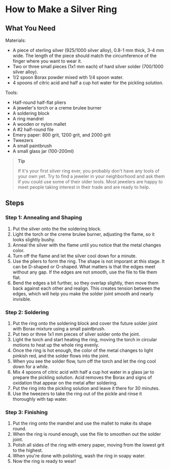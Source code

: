 # How to Make a Silver Ring
## What You Need
Materials:
* A piece of sterling silver (925/1000 silver alloy), 0.8-1 mm thick, 3-4 mm wide. 
The length of the piece should match the circumference of the finger where you want to wear it.
* Two or three small pieces (1x1 mm each) of hard silver solder (700/1000 silver alloy).
* 1/2 spoon Borax powder mixed with 1/4 spoon water.
* 4 spoons of citric acid and half a cup hot water for the pickling solution.

Tools:
* Half-round half-flat pliers
* A jeweler's torch or a creme brulee burner
* A soldering block
* A ring mandrel
* A wooden or nylon mallet
* A #2 half-round file
* Emery paper: 800 grit, 1200 grit, and 2000 grit
* Tweezers
* A small paintbrush
* A small glass jar (100-200ml)

>**Tip**
>
>If it's your first silver ring ever, you probably don't have any tools of your own yet. 
>Try to find a jeweler in your neighborhood and ask them if you could use some of their older tools. 
Most jewelers are happy to meet people taking interest in their trade and are ready to help.


## Steps
### Step 1: Annealing and Shaping
1. Put the silver onto the the soldering block.
2. Light the torch or the creme brulee burner, adjusting the flame, so it looks slightly bushy.
3. Anneal the silver with the flame until you notice that the metal changes color.
4. Turn off the flame and let the silver cool down for a minute.
5. Use the pliers to form the ring. 
The shape is not imporant at this stage. It can be D-shaped or O-shaped. What matters is that the edges meet without any gap.
If the edges are not smooth, use the file to file them flat.
6. Bend the edges a bit further, so they overlap slightly, then move them back against each other and realign.
This creates tension between the edges, which will help you make the solder joint smooth and nearly invisible.
### Step 2: Soldering
1. Put the ring onto the soldering block and cover the future solder joint with Borax mixture using a small paintbrush.
2. Put two or three 1x1 mm pieces of silver solder onto the joint.
3. Light the torch and start heating the ring, moving the torch in circular motions to heat up the whole ring evenly.
4. Once the ring is hot enough, the color of the metal changes to light pinkish red, and the solder flows into the joint.
5. When you see the solder flow, turn off the torch and let the ring cool down for a while.
6. Mix 4 spoons of citric acid with half a cup hot water in a glass jar to prepare the pickling solution. Acid removes the Borax and signs of oxidation that appear on the metal after soldering.
7. Put the ring into the pickling solution and leave it there for 30 minutes.
8. Use the tweezers to take the ring out of the pickle and rinse it thoroughly with tap water.
### Step 3: Finishing
1. Put the ring onto the mandrel and use the mallet to make its shape round.
2. When the ring is round enough, use the file to smoothen out the solder joint.
3. Polish all sides of the ring with emery paper, moving from the lowest grit to the highest.
4. When you're done with polishing, wash the ring in soapy water.
5. Now the ring is ready to wear!
